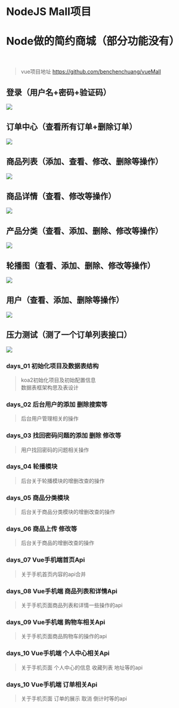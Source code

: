 # NodeJS Mall项目

# Node做的简约商城（部分功能没有）<br/><br/>

> vue项目地址 https://github.com/benchenchuang/vueMall

## 登录（用户名+密码+验证码）
 <img src="./public/images/1.png"/><br/>
## 订单中心（查看所有订单+删除订单）
 <img src="./public/images/2.png"/><br/>
## 商品列表（添加、查看、修改、删除等操作）
 <img src="./public/images/3.png"/><br/>
## 商品详情（查看、修改等操作）
 <img src="./public/images/4.png"/><br/>
## 产品分类（查看、添加、删除、修改等操作）
 <img src="./public/images/5.png"/><br/>
## 轮播图（查看、添加、删除、修改等操作）
 <img src="./public/images/6.png"/><br/>
## 用户（查看、添加、删除等操作）
 <img src="./public/images/7.png"/><br/>
## 压力测试（测了一个订单列表接口）
 <img src="./public/images/8.png"/><br/>
 

### days_01 初始化项目及数据表结构
> koa2初始化项目及初始配置信息<br/>
> 数据表框架构思及表设计<br/>

### days_02 后台用户的添加  删除搜索等
> 后台用户管理相关的操作<br/>

### days_03 找回密码问题的添加 删除 修改等
> 用户找回密码的问题相关操作<br/>

### days_04 轮播模块
> 后台关于轮播模块的增删改查的操作<br/>

### days_05 商品分类模块
> 后台关于商品分类模块的增删改查的操作<br/>

### days_06 商品上传 修改等
> 后台关于商品的增删改查的操作<br/>

### days_07 Vue手机端首页Api
> 关于手机首页内容的api合并<br/>

### days_08 Vue手机端 商品列表和详情Api
> 关于手机页面商品列表和详情一些操作的api<br/>

### days_09 Vue手机端 购物车相关Api
> 关于手机页面商品购物车的操作的api<br/>

### days_10 Vue手机端 个人中心相关Api
> 关于手机页面 个人中心的信息 收藏列表 地址等的api<br/>

### days_10 Vue手机端 订单相关Api
> 关于手机页面 订单的展示 取消 倒计时等的api<br/>

